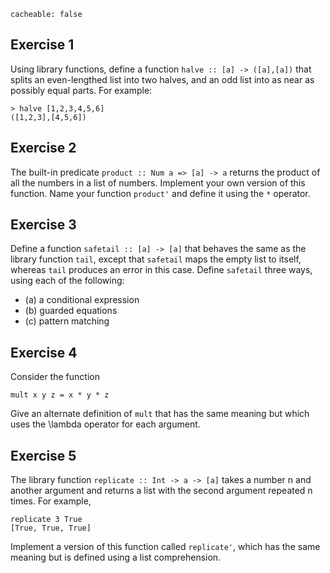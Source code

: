 ```
cacheable: false
```


## Exercise 1

Using library functions, define a function `halve :: [a] -> ([a],[a])` that splits an even-lengthed list into two halves, and an odd list into as near as possibly equal parts. For example:

<pre><code class="haskell">> halve [1,2,3,4,5,6]
([1,2,3],[4,5,6])</code></pre>

## Exercise 2

The built-in predicate `product :: Num a => [a] -> a` returns the product of all the numbers in a list of numbers. Implement your own version of this function. Name your function `product'` and define it using the ` * ` operator.

## Exercise 3

Define a function `safetail :: [a] -> [a]` that behaves the same as the library function `tail`, except that `safetail` maps the empty list to itself, whereas `tail` produces an error in this case. Define
`safetail` three ways, using each of the following:

* (a) a conditional expression
* (b) guarded equations
* (c) pattern matching

## Exercise 4

Consider the function

<pre><code class="haskell">mult x y z = x * y * z</code></pre>

Give an alternate definition of `mult` that has the same meaning but which uses the <span class="latex">\lambda</span> operator for each argument.

## Exercise 5

The library function `replicate :: Int -> a -> [a]` takes a number n and another argument and returns a list with the second argument repeated n times. For example,

<pre><code class="haskell">replicate 3 True
[True, True, True]</code></pre>

Implement a version of this function called `replicate'`, which has the same meaning but is defined using a list comprehension.
